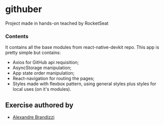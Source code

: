 # githuber
Project made in hands-on teached by RocketSeat

### Contents
It contains all the base modules from react-native-devkit repo. This app is pretty simple but contains:

* Axios for GitHub api requisition;
* AsyncStorage manipulation;
* App state order manipulation;
* React-navigation for routing the pages;
* Styles made with flexbox pattern, using general styles plus styles for local uses (on it's modules).

## Exercise authored by
* [Alexandre Brandizzi](https://github.com/albrand)
